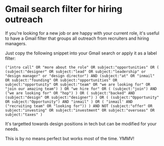 # Gmail search filter for hiring outreach

If you're looking for a new job or are happy with your current role, it's useful to have a Gmail filter that groups all outreach from recruiters and hiring managers.

Just copy the following snippet into your Gmail search or apply it as a label filter:

    ("intro call" OR "more about the role" OR subject:"opportunities" OR ( (subject:"designer" OR subject:"lead" OR subject:"leadership" or "design manager" or "design director") AND (subject:"at" OR "inmail" OR subject:"founding" OR subject:"opportunities" OR subject:"opportunity" OR subject:"team" OR "we are looking for" OR "join our amazing team") ) OR "we hire for" OR ( (subject:"join") AND ("we are looking for" OR "hop") ) OR ( subject:"backed" AND (subject:"design" OR subject:"designer") ) OR ( (subject:"Opportunity" OR subject:"Opportunity") AND "inmail" ) OR ( "inmail' AND ("recruiting team" OR "looking for")) ) AND NOT (subject:"offer" OR subject:"investing" OR subject:"investment" OR subject:"overseas" OR subject:"taxes" ) 

It's targetted towards design positions in tech but can be modified for your needs.

This is by no means perfect but works most of the time. YMMV!
